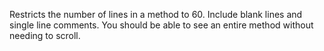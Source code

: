 
Restricts the number of lines in a method to 60. Include blank lines and single line comments. You should be able to see an entire method without needing to scroll.
